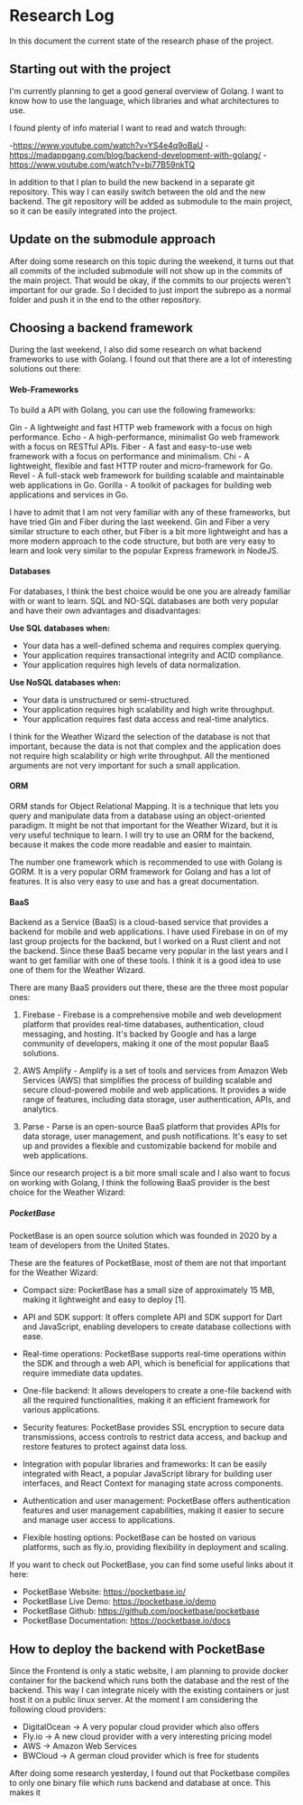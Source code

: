 # Research Log

In this document the current state of the research phase of the project.


## Starting out with the project

I'm currently planning to get a good general overview of Golang. I want to know how to use the language, which libraries and what architectures to use.

I found plenty of info material I want to read and watch through:

-https://www.youtube.com/watch?v=YS4e4q9oBaU
-https://madappgang.com/blog/backend-development-with-golang/
-https://www.youtube.com/watch?v=bj77B59nkTQ

In addition to that I plan to build the new backend in a separate git repository. This way I can easily switch between the old and the new backend. 
The git repository will be added as submodule to the main project, so it can be easily integrated into the project.


## Update on the submodule approach

After doing some research on this topic during the weekend, it turns out that all commits of the included submodule will not show up in the commits of the main project. That would be okay,
if the commits to our projects weren't important for our grade. So I decided to just import the subrepo as a normal folder and push it in the end to the other repository.

## Choosing a backend framework

During the last weekend, I also did some research on what backend frameworks to use with Golang. I found out that there are a lot of interesting solutions out there:

#### Web-Frameworks

To build a API with Golang, you can use the following frameworks:

Gin - A lightweight and fast HTTP web framework with a focus on high performance.
Echo - A high-performance, minimalist Go web framework with a focus on RESTful APIs.
Fiber - A fast and easy-to-use web framework with a focus on performance and minimalism.
Chi - A lightweight, flexible and fast HTTP router and micro-framework for Go.
Revel - A full-stack web framework for building scalable and maintainable web applications in Go.
Gorilla - A toolkit of packages for building web applications and services in Go.

I have to admit that I am not very familiar with any of these frameworks, but have tried Gin and Fiber during the last weekend.
Gin and Fiber a very similar structure to each other, but Fiber is a bit more lightweight and has a more modern approach to the code structure, but both are very easy to learn and look
very similar to the popular Express framework in NodeJS. 

#### Databases

For databases, I think the best choice would be one you are already familiar with or want to learn. SQL and NO-SQL databases are both very popular and have their own advantages and disadvantages:

__Use SQL databases when:__

- Your data has a well-defined schema and requires complex querying.
- Your application requires transactional integrity and ACID compliance.
- Your application requires high levels of data normalization.

__Use NoSQL databases when:__

- Your data is unstructured or semi-structured.
- Your application requires high scalability and high write throughput.
- Your application requires fast data access and real-time analytics.

I think for the Weather Wizard the selection of the database is not that important, because the data is not that complex and the application does not require high scalability or high write throughput. All the mentioned 
arguments are not very important for such a small application.


#### ORM

ORM stands for Object Relational Mapping. It is a technique that lets you query and manipulate data from a database using an object-oriented paradigm.
It might be not that important for the Weather Wizard, but it is very useful technique to learn. I will try to use an ORM for the backend, because it makes the code more readable and easier to maintain.

The number one framework which is recommended to use with Golang is GORM. It is a very popular ORM framework for Golang and has a lot of features. It is also very easy to use and has a great documentation.

#### BaaS 

Backend as a Service (BaaS) is a cloud-based service that provides a backend for mobile and web applications. I have used Firebase in on of my last group projects for the backend, but I worked on a Rust client and not the backend. Since these BaaS became very popular in the last years
and I want to get familiar with one of these tools. I think it is a good idea to use one of them for the Weather Wizard.

There are many BaaS providers out there, these are the three most popular ones:

1. Firebase - Firebase is a comprehensive mobile and web development platform that provides real-time databases, authentication, cloud messaging, and hosting. It's backed by Google and has a large community of developers, making it one of the most popular BaaS solutions.

2. AWS Amplify - Amplify is a set of tools and services from Amazon Web Services (AWS) that simplifies the process of building scalable and secure cloud-powered mobile and web applications. It provides a wide range of features, including data storage, user authentication, APIs, and analytics.

3. Parse - Parse is an open-source BaaS platform that provides APIs for data storage, user management, and push notifications. It's easy to set up and provides a flexible and customizable backend for mobile and web applications.

Since our research project is a bit more small scale and I also want to focus on working with Golang, I think the following BaaS provider is the best choice for the Weather Wizard:

##### PocketBase

PocketBase is an open source solution which was founded in 2020 by a team of developers from the United States.

These are the features of PocketBase, most of them are not that important for the Weather Wizard:

- Compact size: PocketBase has a small size of approximately 15 MB, making it lightweight and easy to deploy [1].

- API and SDK support: It offers complete API and SDK support for Dart and JavaScript, enabling developers to create database collections with ease.

- Real-time operations: PocketBase supports real-time operations within the SDK and through a web API, which is beneficial for applications that require immediate data updates.

- One-file backend: It allows developers to create a one-file backend with all the required functionalities, making it an efficient framework for various applications.

- Security features: PocketBase provides SSL encryption to secure data transmissions, access controls to restrict data access, and backup and restore features to protect against data loss.

- Integration with popular libraries and frameworks: It can be easily integrated with React, a popular JavaScript library for building user interfaces, and React Context for managing state across components.

- Authentication and user management: PocketBase offers authentication features and user management capabilities, making it easier to secure and manage user access to applications.

- Flexible hosting options: PocketBase can be hosted on various platforms, such as fly.io, providing flexibility in deployment and scaling.

If you want to check out PocketBase, you can find some useful links about it here: 

- PocketBase Website: https://pocketbase.io/
- PocketBase Live Demo: https://pocketbase.io/demo
- PocketBase Github: https://github.com/pocketbase/pocketbase
- PocketBase Documentation: https://pocketbase.io/docs

## How to deploy the backend with PocketBase

Since the Frontend is only a static website, I am planning to provide docker container for the backend which runs both the database and the rest of the backend. This way I can integrate nicely with the existing containers or just host it on a public linux server.
At the moment I am considering the following cloud providers:

- DigitalOcean -> A very popular cloud provider which also offers 
- Fly.io -> A new cloud provider with a very interesting pricing model
- AWS -> Amazon Web Services
- BWCloud -> A german cloud provider which is free for students

After doing some research yesterday, I found out that Pocketbase compiles to only one binary file which runs backend and database at once. This makes it  




